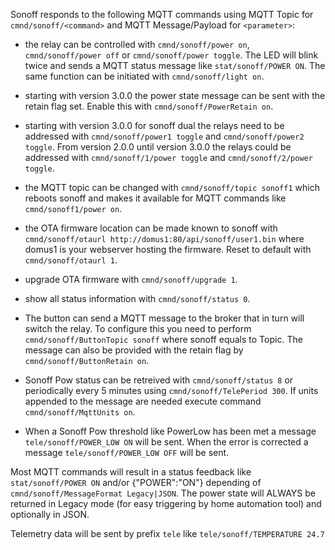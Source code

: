 Sonoff responds to the following MQTT commands using MQTT Topic for ```cmnd/sonoff/<command>``` and MQTT Message/Payload for ```<parameter>```:

- the relay can be controlled with ```cmnd/sonoff/power on```, ```cmnd/sonoff/power off``` or ```cmnd/sonoff/power toggle```. The LED will blink twice and sends a MQTT status message like ```stat/sonoff/POWER ON```. The same function can be initiated with ```cmnd/sonoff/light on```.

- starting with version 3.0.0 the power state message can be sent with the retain flag set. Enable this with ```cmnd/sonoff/PowerRetain on```.

- starting with version 3.0.0 for sonoff dual the relays need to be addressed with ```cmnd/sonoff/power1 toggle``` and ```cmnd/sonoff/power2 toggle```. From version 2.0.0 until version 3.0.0 the relays could be addressed with ```cmnd/sonoff/1/power toggle``` and ```cmnd/sonoff/2/power toggle```.

- the MQTT topic can be changed with ```cmnd/sonoff/topic sonoff1``` which reboots sonoff and makes it available for MQTT commands like ```cmnd/sonoff1/power on```.

- the OTA firmware location can be made known to sonoff with ```cmnd/sonoff/otaurl http://domus1:80/api/sonoff/user1.bin``` where domus1 is your webserver hosting the firmware. Reset to default with ```cmnd/sonoff/otaurl 1```.

- upgrade OTA firmware with ```cmnd/sonoff/upgrade 1```.

- show all status information with ```cmnd/sonoff/status 0```.

- The button can send a MQTT message to the broker that in turn will switch the relay. To configure this you need to perform ```cmnd/sonoff/ButtonTopic sonoff``` where sonoff equals to Topic. The message can also be provided with the retain flag by ```cmnd/sonoff/ButtonRetain on```.

- Sonoff Pow status can be retreived with ```cmnd/sonoff/status 8``` or periodically every 5 minutes using ```cmnd/sonoff/TelePeriod 300```. If units appended to the message are needed execute command ```cmnd/sonoff/MqttUnits on```.

- When a Sonoff Pow threshold like PowerLow has been met a message ```tele/sonoff/POWER_LOW ON``` will be sent. When the error is corrected a message ```tele/sonoff/POWER_LOW OFF``` will be sent.

Most MQTT commands will result in a status feedback like ```stat/sonoff/POWER ON``` and/or {"POWER":"ON"} depending of ```cmnd/sonoff/MessageFormat Legacy|JSON```. The power state will ALWAYS be returned in Legacy mode (for easy triggering by home automation tool) and optionally in JSON.

Telemetry data will be sent by prefix ```tele``` like ```tele/sonoff/TEMPERATURE 24.7```
